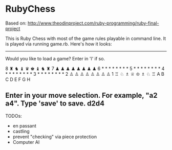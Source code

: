 RubyChess
==============

Based on: http://www.theodinproject.com/ruby-programming/ruby-final-project

This is Ruby Chess with most of the game rules playable in command line. It is played via running game.rb. Here's how it looks:

----------
Would you like to load a game? Enter in 'l' if so.

8  ♜  ♞  ♝  ♛  ♚  ♝  ♞  ♜
7  ♟  ♟  ♟  ♟  ♟  ♟  ♟  ♟
6  *  *  *  *  *  *  *  *
5  *  *  *  *  *  *  *  *
4  *  *  *  *  *  *  *  *
3  *  *  *  *  *  *  *  *
2  ♙  ♙  ♙  ♙  ♙  ♙  ♙  ♙
1  ♖  ♘  ♗  ♕  ♔  ♗  ♘  ♖
   A  B  C  D  E  F  G  H

Enter in your move selection. For example, "a2 a4". Type 'save' to save.
d2d4
----------

TODOs:
* en passant
* castling
* prevent "checking" via piece protection
* Computer AI